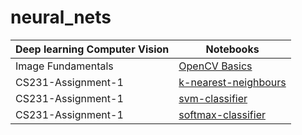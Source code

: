 # neural_nets


| Deep learning Computer Vision | Notebooks   |
| -------------------- |-------------|
| Image Fundamentals | [OpenCV Basics](https://nbviewer.jupyter.org/github/NasreenAhmed/neural_nets/blob/main/image_fundamentals/openCV_basics.ipynb) | 
| CS231-Assignment-1 | [k-nearest-neighbours](https://nbviewer.jupyter.org/github/NasreenAhmed/neural_nets/blob/main/CS231/assignment_1/knn.ipynb) | 
| CS231-Assignment-1 | [svm-classifier](https://nbviewer.jupyter.org/github/NasreenAhmed/neural_nets/blob/main/CS231/assignment_1/svm.ipynb) | 
| CS231-Assignment-1 | [softmax-classifier](https://nbviewer.jupyter.org/github/NasreenAhmed/neural_nets/blob/main/CS231/assignment_1/softmax.ipynb) | 

